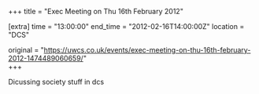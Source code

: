 +++
title = "Exec Meeting on Thu 16th February 2012"

[extra]
time = "13:00:00"
end_time = "2012-02-16T14:00:00Z"
location = "DCS"

original = "https://uwcs.co.uk/events/exec-meeting-on-thu-16th-february-2012-1474489060659/"    
+++

Dicussing society stuff in dcs

